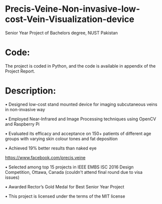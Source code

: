 # Precis-Veine-Non-invasive-low-cost-Vein-Visualization-device

Senior Year Project of Bachelors degree, NUST Pakistan

# Code:
The project is coded in Python, and the code is available in appendix of the Project Report.


# Description:

•	Designed low-cost stand mounted device for imaging subcutaneous veins in non-invasive way


•	Employed Near-Infrared and Image Processing techniques using OpenCV and Raspberry Pi


•	Evaluated its efficacy and acceptance on 150+ patients of different age groups with varying skin colour tones and fat deposition


•	Achieved 19% better results than naked eye

https://www.facebook.com/precis.veine


•	Selected among top 15 projects in IEEE EMBS ISC 2016 Design Competition, Ottawa, Canada (couldn't attend final round due to visa issues)


•	Awarded Rector’s Gold Medal for Best Senior Year Project

•	This project is licensed under the terms of the MIT license



